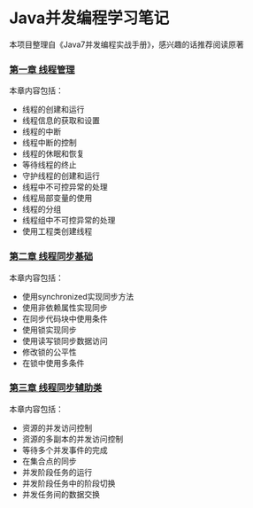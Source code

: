 # Java并发编程学习笔记
本项目整理自《Java7并发编程实战手册》，感兴趣的话推荐阅读原著

### [第一章 线程管理](https://github.com/yxxcoder/Concurryency-Learning/tree/master/Chapter1)
本章内容包括：
- 线程的创建和运行
- 线程信息的获取和设置
- 线程的中断
- 线程中断的控制
- 线程的休眠和恢复
- 等待线程的终止
- 守护线程的创建和运行
- 线程中不可控异常的处理
- 线程局部变量的使用
- 线程的分组
- 线程组中不可控异常的处理
- 使用工程类创建线程
### [第二章 线程同步基础](https://github.com/yxxcoder/Concurryency-Learning/tree/master/Chapter2)
本章内容包括：
- 使用synchronized实现同步方法
- 使用非依赖属性实现同步
- 在同步代码块中使用条件
- 使用锁实现同步
- 使用读写锁同步数据访问
- 修改锁的公平性
- 在锁中使用多条件
### [第三章 线程同步辅助类](https://github.com/yxxcoder/Concurryency-Learning/tree/master/Chapter3)
本章内容包括：
- 资源的并发访问控制
- 资源的多副本的并发访问控制
- 等待多个并发事件的完成
- 在集合点的同步
- 并发阶段任务的运行
- 并发阶段任务中的阶段切换
- 并发任务间的数据交换